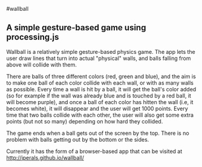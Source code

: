 #wallball
## A simple gesture-based game using processing.js

Wallball is a relatively simple gesture-based physics game. The app lets the user draw lines that turn into actual "physical" walls, and balls falling from above will collide with them.

There are balls of three different colors (red, green and blue), and the aim is to make one ball of each color collide with each wall, or with as many walls as possible. Every time a wall is hit by a ball, it will get the ball's color added (so for example if the wall was already blue and is touched by a red ball, it will become purple), and once a ball of each color has hitten the wall (i.e, it becomes white), it will disappear and the user will get 1000 points. Every time that two balls collide with each other, the user will also get some extra points (but not so many) depending on how hard they collided.

The game ends when a ball gets out of the screen by the top. There is no problem with balls getting out by the bottom or the sides.

Currently it has the form of a browser-based app that can be visited at http://jperals.github.io/wallball/
